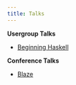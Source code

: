 ```yaml
---
title: Talks
---
```


**Usergroup Talks**

* [Beginning Haskell](http://dev.stephendiehl.com/begin/)

**Conference Talks**

* [Blaze](https://speakerdeck.com/sdiehl/blaze-next-generation-numpy)
